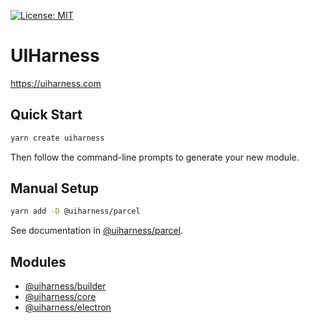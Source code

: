 [![License: MIT](https://img.shields.io/badge/License-MIT-yellow.svg)](https://opensource.org/licenses/MIT)

# UIHarness
https://uiharness.com

## Quick Start
```bash
yarn create uiharness
```

Then follow the command-line prompts to generate your new module.

## Manual Setup
```bash
yarn add -D @uiharness/parcel
```
See documentation in [@uiharness/parcel](libs/parcel).


## Modules

- [@uiharness/builder](libs/builder)
- [@uiharness/core](libs/core)
- [@uiharness/electron](libs/electron)

